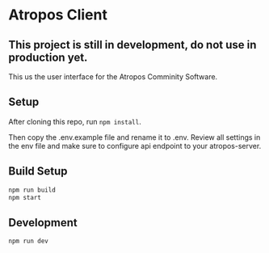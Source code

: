 # Atropos Client

## This project is still in development, do not use in production yet.

This us the user interface for the Atropos Comminity Software.


## Setup

After cloning this repo, run `npm install`.

Then copy the .env.example file and rename it to .env. Review all settings in the env file and make sure to configure api endpoint to your atropos-server.


## Build Setup

``` bash
npm run build
npm start
```

## Development

```sh
npm run dev
```

